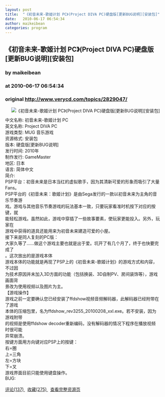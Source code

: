 ```yaml
---
layout: post
title:  "《初音未来-歌姬计划 PC》(Project DIVA PC)硬盘版[更新BUG说明][安装包]"
date:   2010-06-17 06:54:34
author: maikeibean
categories: program
---
```


## 《初音未来-歌姬计划 PC》(Project DIVA PC)硬盘版[更新BUG说明][安装包]
### by maikeibean
### at 2010-06-17 06:54:34
### original <http://www.verycd.com/topics/2829047/>

<img src="http://image-7.verycd.com/b888d37f186b25c14269d462d3b156c0231106(280x)/thumb.jpg" alt="《初音未来-歌姬计划 PC》(Project DIVA PC)硬盘版[更新BUG说明][安装包]" style="float:right;padding:0 0 10px 10px">
				中文名称: 初音未来-歌姬计划 PC<br>英文名称: Project DIVA PC<br>游戏类型: MUG 音乐游戏<br>资源格式: 安装包<br>版本: 硬盘版[更新BUG说明]<br>发行时间: 2010年<br>制作发行: GameMaster<br>地区: 日本<br>语言: 简体中文<br>简介:         <br>PSP平台：初音未来是日本当红的虚拟歌手，因为其清新可爱的形象而吸引了大量Fans。 <br>PSP平台的《初音未来：歌姬计划》是由Sega发行的一款以初音未来为主角的音乐节奏游 <br>戏。游戏与其他音乐节奏游戏的玩法基本一致，只要玩家看准时机按下对应的按键，就 <br>能轻松游戏。虽然如此，游戏中穿插了一些故事要素，使玩家更能投入。另外，玩家在 <br>游戏中获得的道具还能用来为初音未来建造可爱的小屋。<br>接下来是同人复刻的PC版：<br>大家久等了……做这个游戏主要也就是出于爱。坑开了有几个月了，终于也快要完成了 <br>。这次放出的是游戏本体<br>游戏本体的功能就是再现了PSP上的《初音未来-歌姬计划》的游戏方式和内容，不过因 <br>为技术原因并未加入3D方面的功能（包括换装、3D自制PV、房间装饰等），游戏画面背 <br>景改为使用视频以及图片为主。<br>【游戏操作】<br>游戏之前一定要确认您已经安装了ffdshow视频音频解码器，此解码器已经附带在了游戏 <br>本体的压缩包里，名为ffdshow_rev3255_20100208_xxl.exe。若不安装，因为游戏附带 <br>的视频是使用ffdshow decoder重新编码，没有解码器的情况下程序在播放视频时很可能 <br>异常崩溃。<br>按键方面用方向键对应PSP上的按键：<br>右=圈<br>上=三角<br>左=方块<br>下=叉<br>游戏界面目前只能使用键盘操作。<br>BUG:<br>        <br><a href="http://www.verycd.com/topics/2829047/#theCom">评论(137) </a>  <a href="http://www.verycd.com/topics/2829047/">收藏(275) </a>  <a href="http://www.verycd.com/topics/2829047/">查看完整资源页</a><br>